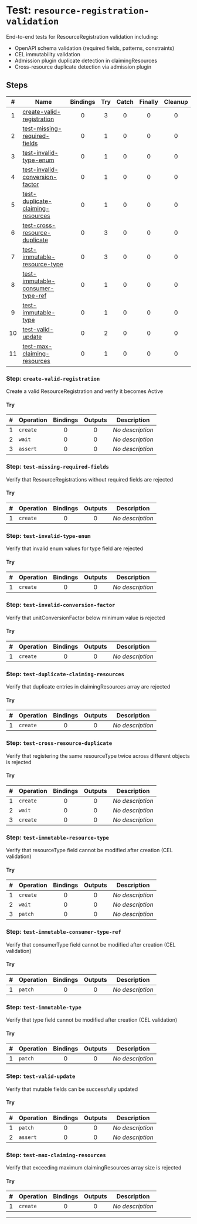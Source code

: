 # Test: `resource-registration-validation`

End-to-end tests for ResourceRegistration validation including:
- OpenAPI schema validation (required fields, patterns, constraints)
- CEL immutability validation
- Admission plugin duplicate detection in claimingResources
- Cross-resource duplicate detection via admission plugin


## Steps

| # | Name | Bindings | Try | Catch | Finally | Cleanup |
|:-:|---|:-:|:-:|:-:|:-:|:-:|
| 1 | [create-valid-registration](#step-create-valid-registration) | 0 | 3 | 0 | 0 | 0 |
| 2 | [test-missing-required-fields](#step-test-missing-required-fields) | 0 | 1 | 0 | 0 | 0 |
| 3 | [test-invalid-type-enum](#step-test-invalid-type-enum) | 0 | 1 | 0 | 0 | 0 |
| 4 | [test-invalid-conversion-factor](#step-test-invalid-conversion-factor) | 0 | 1 | 0 | 0 | 0 |
| 5 | [test-duplicate-claiming-resources](#step-test-duplicate-claiming-resources) | 0 | 1 | 0 | 0 | 0 |
| 6 | [test-cross-resource-duplicate](#step-test-cross-resource-duplicate) | 0 | 3 | 0 | 0 | 0 |
| 7 | [test-immutable-resource-type](#step-test-immutable-resource-type) | 0 | 3 | 0 | 0 | 0 |
| 8 | [test-immutable-consumer-type-ref](#step-test-immutable-consumer-type-ref) | 0 | 1 | 0 | 0 | 0 |
| 9 | [test-immutable-type](#step-test-immutable-type) | 0 | 1 | 0 | 0 | 0 |
| 10 | [test-valid-update](#step-test-valid-update) | 0 | 2 | 0 | 0 | 0 |
| 11 | [test-max-claiming-resources](#step-test-max-claiming-resources) | 0 | 1 | 0 | 0 | 0 |

### Step: `create-valid-registration`

Create a valid ResourceRegistration and verify it becomes Active

#### Try

| # | Operation | Bindings | Outputs | Description |
|:-:|---|:-:|:-:|---|
| 1 | `create` | 0 | 0 | *No description* |
| 2 | `wait` | 0 | 0 | *No description* |
| 3 | `assert` | 0 | 0 | *No description* |

### Step: `test-missing-required-fields`

Verify that ResourceRegistrations without required fields are rejected

#### Try

| # | Operation | Bindings | Outputs | Description |
|:-:|---|:-:|:-:|---|
| 1 | `create` | 0 | 0 | *No description* |

### Step: `test-invalid-type-enum`

Verify that invalid enum values for type field are rejected

#### Try

| # | Operation | Bindings | Outputs | Description |
|:-:|---|:-:|:-:|---|
| 1 | `create` | 0 | 0 | *No description* |

### Step: `test-invalid-conversion-factor`

Verify that unitConversionFactor below minimum value is rejected

#### Try

| # | Operation | Bindings | Outputs | Description |
|:-:|---|:-:|:-:|---|
| 1 | `create` | 0 | 0 | *No description* |

### Step: `test-duplicate-claiming-resources`

Verify that duplicate entries in claimingResources array are rejected

#### Try

| # | Operation | Bindings | Outputs | Description |
|:-:|---|:-:|:-:|---|
| 1 | `create` | 0 | 0 | *No description* |

### Step: `test-cross-resource-duplicate`

Verify that registering the same resourceType twice across different objects is rejected

#### Try

| # | Operation | Bindings | Outputs | Description |
|:-:|---|:-:|:-:|---|
| 1 | `create` | 0 | 0 | *No description* |
| 2 | `wait` | 0 | 0 | *No description* |
| 3 | `create` | 0 | 0 | *No description* |

### Step: `test-immutable-resource-type`

Verify that resourceType field cannot be modified after creation (CEL validation)

#### Try

| # | Operation | Bindings | Outputs | Description |
|:-:|---|:-:|:-:|---|
| 1 | `create` | 0 | 0 | *No description* |
| 2 | `wait` | 0 | 0 | *No description* |
| 3 | `patch` | 0 | 0 | *No description* |

### Step: `test-immutable-consumer-type-ref`

Verify that consumerType field cannot be modified after creation (CEL validation)

#### Try

| # | Operation | Bindings | Outputs | Description |
|:-:|---|:-:|:-:|---|
| 1 | `patch` | 0 | 0 | *No description* |

### Step: `test-immutable-type`

Verify that type field cannot be modified after creation (CEL validation)

#### Try

| # | Operation | Bindings | Outputs | Description |
|:-:|---|:-:|:-:|---|
| 1 | `patch` | 0 | 0 | *No description* |

### Step: `test-valid-update`

Verify that mutable fields can be successfully updated

#### Try

| # | Operation | Bindings | Outputs | Description |
|:-:|---|:-:|:-:|---|
| 1 | `patch` | 0 | 0 | *No description* |
| 2 | `assert` | 0 | 0 | *No description* |

### Step: `test-max-claiming-resources`

Verify that exceeding maximum claimingResources array size is rejected

#### Try

| # | Operation | Bindings | Outputs | Description |
|:-:|---|:-:|:-:|---|
| 1 | `create` | 0 | 0 | *No description* |

---

